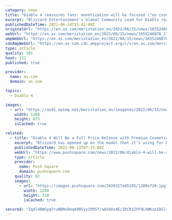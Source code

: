 ```yaml
---
category: news
title: "Diablo 4 reassures fans: monetization will be focused \"on cosmetics and expansions\""
excerpt: "Blizzard Entertainment's Global Community Lead for Diablo reassures users about the business model they will be taking from the launch of Diablo 4."
publishedDateTime: 2022-06-14T15:41:00Z
originalUrl: "https://en.as.com/meristation_en/2022/06/15/news/1655246076_110120.html"
webUrl: "https://en.as.com/meristation_en/2022/06/15/news/1655246076_110120.html"
ampWebUrl: "https://en.as.com/meristation_en/2022/06/15/news/1655246076_110120.amp.html"
cdnAmpWebUrl: "https://en-as-com.cdn.ampproject.org/c/s/en.as.com/meristation_en/2022/06/15/news/1655246076_110120.amp.html"
type: article
quality: 101
heat: 121
published: true

provider:
  name: as.com
  domain: as.com

topics:
  - Diablo 4

images:
  - url: "https://as01.epimg.net/meristation_en/imagenes/2022/06/15/news/1655246076_110120_1655246244_portada_normal.jpg"
    width: 1200
    height: 675
    isCached: true

related:
  - title: "Diablo 4 Will Be a Full Price Release with Premium Cosmetic Items and Expansions"
    excerpt: "Blizzard has opened up on the model that it's using for Diablo 4. Just in case there was any doubt, Diablo 4 will be a full price release. There were some rumours floating around that it could end up ..."
    publishedDateTime: 2022-06-13T07:15:00Z
    webUrl: "https://www.pushsquare.com/news/2022/06/diablo-4-will-be-a-full-price-release-with-premium-cosmetic-items-and-expansions"
    type: article
    provider:
      name: Push Square
      domain: pushsquare.com
    quality: 82
    images:
      - url: "https://images.pushsquare.com/2020327ad5105/1280x720.jpg"
        width: 1280
        height: 720
        isCached: true

secured: "Zqdl4BWGyqTruWBNvOeqA0N5yy1PDSf/aASb0s4E/IDCR3ZhF9LXWKzpIDGlrfsMOEUW2ucFG3MN8KjSBK58FnlQVnGDbPkd2R6bl7tpS3DjwAGyMEY+nDruqm1OntjnrVaSgV907lzdroHB7Gw6ax7ILAc9YEd3btsKrmudh8TRYO2qdsyevczjIZ5UzE/WWmqColbZq9yiPZP9ZnOxp595O1ctkAbLDxGqdLI1fKGXQnRohyWZ99LBHK442yPiUaeqkIe4e+mkN6srN8p9SBdUMrjxhFby3sHF4g90Znyuwtyv5b9nLokselYv/Q865yfNaFE55V79ij9OSgNaMRgykrkYpKwwjxAHlaxwEVo=;YwO9WW9Wklub7XAixNLEMg=="
---
```


